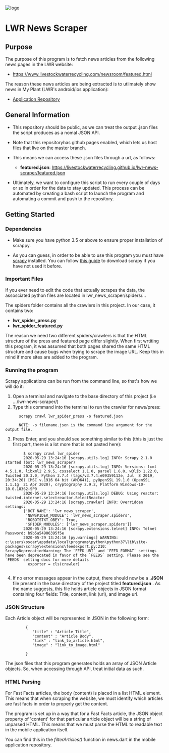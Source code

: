 ![logo](https://www.livestockwaterrecycling.com/uploads/images/livestock-logo-img.png)
# LWR News Scraper

## Purpose

The purpose of this program is to fetch news articles from the following news pages in the LWR website:
- https://www.livestockwaterrecycling.com/newsroom/featured.html


The reason these news articles are being extracted is to utlimately show news in My Plant (LWR's android/ios application):
- [Application Repository](https://github.com/LivestockWaterRecycling/ipad-android-mobile-application)

## General Information
- This repository should be public, as we can treat the output .json files the script produces as a nomal JSON API.
- Note that this repositoryhas github pages enabled, which lets us host files that live on the master branch.
- This means we can access these .json files through a url, as follows: 
   * __featured.json__: https://livestockwaterrecycling.github.io/lwr-news-scraper/featured.json

- Ultimately, we want to configure this script to run every couple of days or so in order for the data to stay updated. This process can be automated by creating a bash script to launch the program and automating a commit and push to the repository.

## Getting Started

### Dependencies

- Make sure you have python 3.5 or above to ensure proper installation of scrappy.

- As you can guess, in order to be able to use this program you must have [scrapy](https://scrapy2.readthedocs.io/en/latest/#) installed.
You can follow [this guide](https://docs.scrapy.org/en/latest/intro/install.html) to download scrapy if you have not used it before.



### Important Files

If you ever need to edit the code that actually scrapes the data, the assosciated python files are located in lwr_news_scraper/spiders/... 

The spiders folder contains all the crawlers in this project. In our case, it contains two: 
* __lwr_spider_press.py__
* __lwr_spider_featured.py__

The reason we need two different spiders/crawlers is that the HTML structure of the press and featured page differ slightly. When first wrtiting this program, it was assumed that both pages shared the same HTML structure and cause bugs when trying to scrape the image URL. Keep this in mind if more sites are added to the program.

### Running the program

Scrapy applications can be run from the command line, so that's how we will do it:

1. Open a terminal and navigate to the base directory of this project (i.e .../lwr-news-scraper/)
2. Type this command into the terminal to run the crawler for news/press:  
```
      scrapy crawl lwr_spider_press -o featured.json
      
      NOTE: -o filename.json is the command line argument for the output file.
  ```
  
   
  
3. Press Enter, and you should see something similar to this (this is just the first part, there is a lot more that is not pasted here):

```
        $ scrapy crawl lwr_spider
        2020-05-29 13:24:16 [scrapy.utils.log] INFO: Scrapy 2.1.0 started (bot: lwr_news_scraper)
        2020-05-29 13:24:16 [scrapy.utils.log] INFO: Versions: lxml 4.5.1.0, libxml2 2.9.5, cssselect 1.1.0, parsel 1.6.0, w3lib 1.22.0, Twisted 20.3.0, Python 3.7.4 (tags/v3.7.4:e09359112e, Jul  8 2019, 20:34:20) [MSC v.1916 64 bit (AMD64)], pyOpenSSL 19.1.0 (OpenSSL 1.1.1g  21 Apr 2020), cryptography 2.9.2, Platform Windows-10-10.0.18362-SP0
        2020-05-29 13:24:16 [scrapy.utils.log] DEBUG: Using reactor: twisted.internet.selectreactor.SelectReactor
        2020-05-29 13:24:16 [scrapy.crawler] INFO: Overridden settings:
        {'BOT_NAME': 'lwr_news_scraper',
         'NEWSPIDER_MODULE': 'lwr_news_scraper.spiders',
         'ROBOTSTXT_OBEY': True,
         'SPIDER_MODULES': ['lwr_news_scraper.spiders']}
        2020-05-29 13:24:16 [scrapy.extensions.telnet] INFO: Telnet Password: b9b5a54906395f5e
        2020-05-29 13:24:16 [py.warnings] WARNING: c:\users\oscar\appdata\local\programs\python\python37\lib\site-packages\scrapy\extensions\feedexport.py:210: ScrapyDeprecationWarning: The `FEED_URI` and `FEED_FORMAT` settings have been deprecated in favor of the `FEEDS` setting. Please see the `FEEDS` setting docs for more details
          exporter = cls(crawler)


```

4. If no error messages appear in the output, there should now be a __.JSON__ file present in the base directory of the project titled
__featured.json__ . As the name suggests, this file holds article objects in JSON format containing four fields: Title, content, link (url), and image url.


### JSON Structure

Each Article object will be represented in JSON in the following form:

```
         {
            "title" : "Article Title",
            "content" : "Article Body",
            "link" : "link_to_article.html",
            "image" : "link_to_image.html"
            
         }
```
The json files that this program generates holds an array of JSON Article objects. 
So, when accessing through API, treat initial data as such.


### HTML Parsing

For Fast Facts articles, the body (content) is placed in a list HTML element. This means that when scraping the website, we must identify which articles are fast facts in order to properly get the content. 
 
The program is set up in a way that for a Fast Facts article, the JSON object property of 'content' for that particular article object will be a string of unparsed HTML. This means that we must parse the HTML to readable text in the mobile application itself.

You can find this in the _filterArticles()_ function in news.dart in the mobile application repository. 

